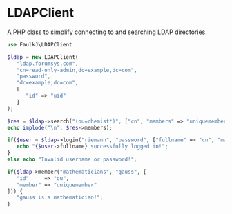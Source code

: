 # LDAPClient
A PHP class to simplify connecting to and searching LDAP directories.


```php
use FaulkJ\LDAPClient

$ldap = new LDAPClient(
   "ldap.forumsys.com",
   "cn=read-only-admin,dc=example,dc=com",
   "password",
   "dc=example,dc=com",
   [
      "id" => "uid"
   ]
);

$res = $ldap->search("(ou=chemist*)", ["cn", "members" => "uniquemember"], null, true);
echo implode("\n", $res->members);
```


```php
if($user = $ldap->login("riemann", "password", ["fullname" => "cn", "mail"])) {
   echo "{$user->fullname} successfully logged in!";
}
else echo "Invalid username or password!";
```

```php
if($ldap->member("mathematicians", "gauss", [
   "id"     => "ou",
   "member" => "uniquemember"
])) {
   "gauss is a mathematician!";
}
```